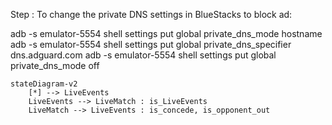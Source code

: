 
Step :
To change the private DNS settings in BlueStacks to block ad:

adb -s emulator-5554 shell settings put global private_dns_mode hostname
adb -s emulator-5554 shell settings put global private_dns_specifier dns.adguard.com
adb -s emulator-5554 shell settings put global private_dns_mode off




```mermaid
stateDiagram-v2
    [*] --> LiveEvents
    LiveEvents --> LiveMatch : is_LiveEvents
    LiveMatch --> LiveEvents : is_concede, is_opponent_out

